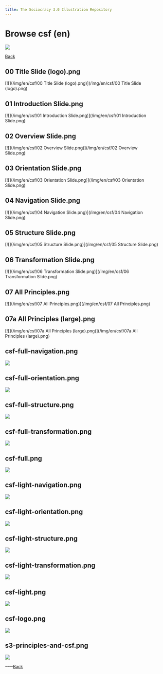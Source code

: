 ```yaml
---
title: The Sociocracy 3.0 Illustration Repository
---
```


# Browse csf (en)

![](/img/en-48px.png)

[Back](index-en.html)

## 00 Title Slide (logo).png

[![](/img/en/csf/00 Title Slide (logo).png)](/img/en/csf/00 Title Slide (logo).png)

## 01 Introduction Slide.png

[![](/img/en/csf/01 Introduction Slide.png)](/img/en/csf/01 Introduction Slide.png)

## 02 Overview Slide.png

[![](/img/en/csf/02 Overview Slide.png)](/img/en/csf/02 Overview Slide.png)

## 03 Orientation Slide.png

[![](/img/en/csf/03 Orientation Slide.png)](/img/en/csf/03 Orientation Slide.png)

## 04 Navigation Slide.png

[![](/img/en/csf/04 Navigation Slide.png)](/img/en/csf/04 Navigation Slide.png)

## 05 Structure Slide.png

[![](/img/en/csf/05 Structure Slide.png)](/img/en/csf/05 Structure Slide.png)

## 06 Transformation Slide.png

[![](/img/en/csf/06 Transformation Slide.png)](/img/en/csf/06 Transformation Slide.png)

## 07 All Principles.png

[![](/img/en/csf/07 All Principles.png)](/img/en/csf/07 All Principles.png)

## 07a All Principles (large).png

[![](/img/en/csf/07a All Principles (large).png)](/img/en/csf/07a All Principles (large).png)

## csf-full-navigation.png

[![](/img/en/csf/csf-full-navigation.png)](/img/en/csf/csf-full-navigation.png)

## csf-full-orientation.png

[![](/img/en/csf/csf-full-orientation.png)](/img/en/csf/csf-full-orientation.png)

## csf-full-structure.png

[![](/img/en/csf/csf-full-structure.png)](/img/en/csf/csf-full-structure.png)

## csf-full-transformation.png

[![](/img/en/csf/csf-full-transformation.png)](/img/en/csf/csf-full-transformation.png)

## csf-full.png

[![](/img/en/csf/csf-full.png)](/img/en/csf/csf-full.png)

## csf-light-navigation.png

[![](/img/en/csf/csf-light-navigation.png)](/img/en/csf/csf-light-navigation.png)

## csf-light-orientation.png

[![](/img/en/csf/csf-light-orientation.png)](/img/en/csf/csf-light-orientation.png)

## csf-light-structure.png

[![](/img/en/csf/csf-light-structure.png)](/img/en/csf/csf-light-structure.png)

## csf-light-transformation.png

[![](/img/en/csf/csf-light-transformation.png)](/img/en/csf/csf-light-transformation.png)

## csf-light.png

[![](/img/en/csf/csf-light.png)](/img/en/csf/csf-light.png)

## csf-logo.png

[![](/img/en/csf/csf-logo.png)](/img/en/csf/csf-logo.png)

## s3-principles-and-csf.png

[![](/img/en/csf/s3-principles-and-csf.png)](/img/en/csf/s3-principles-and-csf.png)

----[Back](index-en.html)
